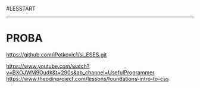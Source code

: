 #LESSTART

**************************************************
# PROBA


https://github.com/iPetkovic1/si_ESES.git

https://www.youtube.com/watch?v=BXOJWM9Oudk&t=290s&ab_channel=UsefulProgrammer
https://www.theodinproject.com/lessons/foundations-intro-to-css
